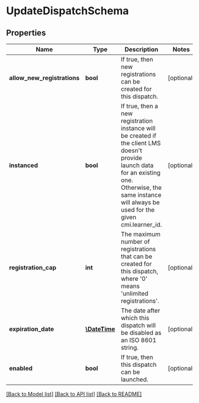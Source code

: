 # UpdateDispatchSchema

## Properties
Name | Type | Description | Notes
------------ | ------------- | ------------- | -------------
**allow_new_registrations** | **bool** | If true, then new registrations can be created for this dispatch. | [optional] 
**instanced** | **bool** | If true, then a new registration instance will be created if the client LMS doesn&#x27;t provide launch data for an existing one. Otherwise, the same instance will always be used for the given cmi.learner_id. | [optional] 
**registration_cap** | **int** | The maximum number of registrations that can be created for this dispatch, where &#x27;0&#x27; means &#x27;unlimited registrations&#x27;. | [optional] 
**expiration_date** | [**\DateTime**](\DateTime.md) | The date after which this dispatch will be disabled as an ISO 8601 string. | [optional] 
**enabled** | **bool** | If true, then this dispatch can be launched. | [optional] 

[[Back to Model list]](../../README.md#documentation-for-models) [[Back to API list]](../../README.md#documentation-for-api-endpoints) [[Back to README]](../../README.md)

